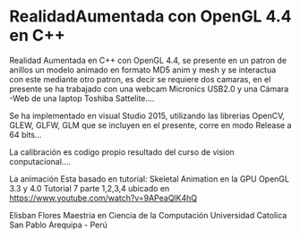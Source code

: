 # RealidadAumentada con OpenGL 4.4 en C++

Realidad Aumentada en C++ con OpenGL 4.4, se presente en un patron de anillos un modelo animado en formato MD5 anim y mesh y se interactua con este mediante otro patron, es decir se requiere dos camaras, en el presente se ha trabajado con una webcam Micronics USB2.0 y una Cámara -Web de una laptop Toshiba Sattelite....

Se ha implementado en visual Studio 2015, utilizando las librerias OpenCV, GLEW, GLFW, GLM que se incluyen en el presente, corre en modo Release a 64 bits...

La calibración es codigo propio resultado del curso de vision conputacional....

La animación Esta basado en tutorial: Skeletal Animation en la GPU OpenGL 3.3 y 4.0 Tutorial 7 parte 1,2,3,4  ubicado en https://www.youtube.com/watch?v=9APeaQlK4hQ

Elisban Flores
Maestria en Ciencia de la Computación
Universidad Catolica San Pablo
Arequipa - Perú

